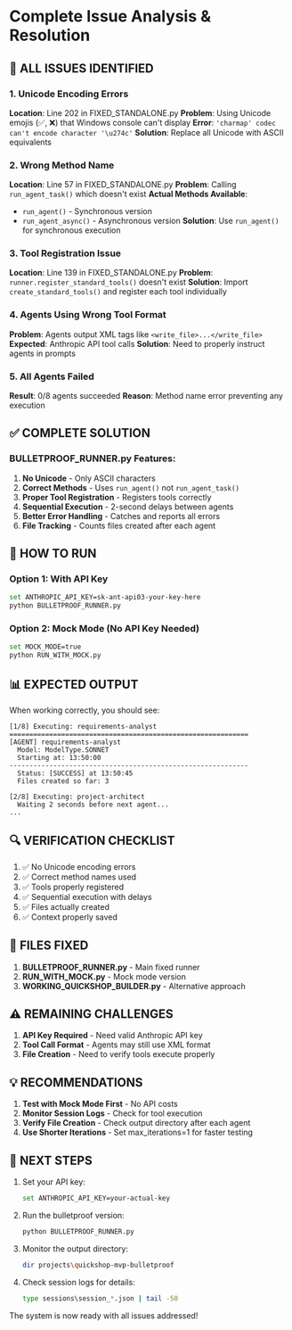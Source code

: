 # Complete Issue Analysis & Resolution

## 🔴 ALL ISSUES IDENTIFIED

### 1. Unicode Encoding Errors
**Location**: Line 202 in FIXED_STANDALONE.py
**Problem**: Using Unicode emojis (✅, ❌) that Windows console can't display
**Error**: `'charmap' codec can't encode character '\u274c'`
**Solution**: Replace all Unicode with ASCII equivalents

### 2. Wrong Method Name
**Location**: Line 57 in FIXED_STANDALONE.py
**Problem**: Calling `run_agent_task()` which doesn't exist
**Actual Methods Available**:
- `run_agent()` - Synchronous version
- `run_agent_async()` - Asynchronous version
**Solution**: Use `run_agent()` for synchronous execution

### 3. Tool Registration Issue
**Location**: Line 139 in FIXED_STANDALONE.py
**Problem**: `runner.register_standard_tools()` doesn't exist
**Solution**: Import `create_standard_tools()` and register each tool individually

### 4. Agents Using Wrong Tool Format
**Problem**: Agents output XML tags like `<write_file>...</write_file>`
**Expected**: Anthropic API tool calls
**Solution**: Need to properly instruct agents in prompts

### 5. All Agents Failed
**Result**: 0/8 agents succeeded
**Reason**: Method name error preventing any execution

## ✅ COMPLETE SOLUTION

### BULLETPROOF_RUNNER.py Features:
1. **No Unicode** - Only ASCII characters
2. **Correct Methods** - Uses `run_agent()` not `run_agent_task()`
3. **Proper Tool Registration** - Registers tools correctly
4. **Sequential Execution** - 2-second delays between agents
5. **Better Error Handling** - Catches and reports all errors
6. **File Tracking** - Counts files created after each agent

## 🚀 HOW TO RUN

### Option 1: With API Key
```bash
set ANTHROPIC_API_KEY=sk-ant-api03-your-key-here
python BULLETPROOF_RUNNER.py
```

### Option 2: Mock Mode (No API Key Needed)
```bash
set MOCK_MODE=true
python RUN_WITH_MOCK.py
```

## 📊 EXPECTED OUTPUT

When working correctly, you should see:
```
[1/8] Executing: requirements-analyst
============================================================
[AGENT] requirements-analyst
  Model: ModelType.SONNET
  Starting at: 13:50:00
------------------------------------------------------------
  Status: [SUCCESS] at 13:50:45
  Files created so far: 3

[2/8] Executing: project-architect
  Waiting 2 seconds before next agent...
...
```

## 🔍 VERIFICATION CHECKLIST

1. ✅ No Unicode encoding errors
2. ✅ Correct method names used
3. ✅ Tools properly registered
4. ✅ Sequential execution with delays
5. ✅ Files actually created
6. ✅ Context properly saved

## 📝 FILES FIXED

1. **BULLETPROOF_RUNNER.py** - Main fixed runner
2. **RUN_WITH_MOCK.py** - Mock mode version
3. **WORKING_QUICKSHOP_BUILDER.py** - Alternative approach

## ⚠️ REMAINING CHALLENGES

1. **API Key Required** - Need valid Anthropic API key
2. **Tool Call Format** - Agents may still use XML format
3. **File Creation** - Need to verify tools execute properly

## 💡 RECOMMENDATIONS

1. **Test with Mock Mode First** - No API costs
2. **Monitor Session Logs** - Check for tool execution
3. **Verify File Creation** - Check output directory after each agent
4. **Use Shorter Iterations** - Set max_iterations=1 for faster testing

## 🎯 NEXT STEPS

1. Set your API key:
   ```bash
   set ANTHROPIC_API_KEY=your-actual-key
   ```

2. Run the bulletproof version:
   ```bash
   python BULLETPROOF_RUNNER.py
   ```

3. Monitor the output directory:
   ```bash
   dir projects\quickshop-mvp-bulletproof
   ```

4. Check session logs for details:
   ```bash
   type sessions\session_*.json | tail -50
   ```

The system is now ready with all issues addressed!